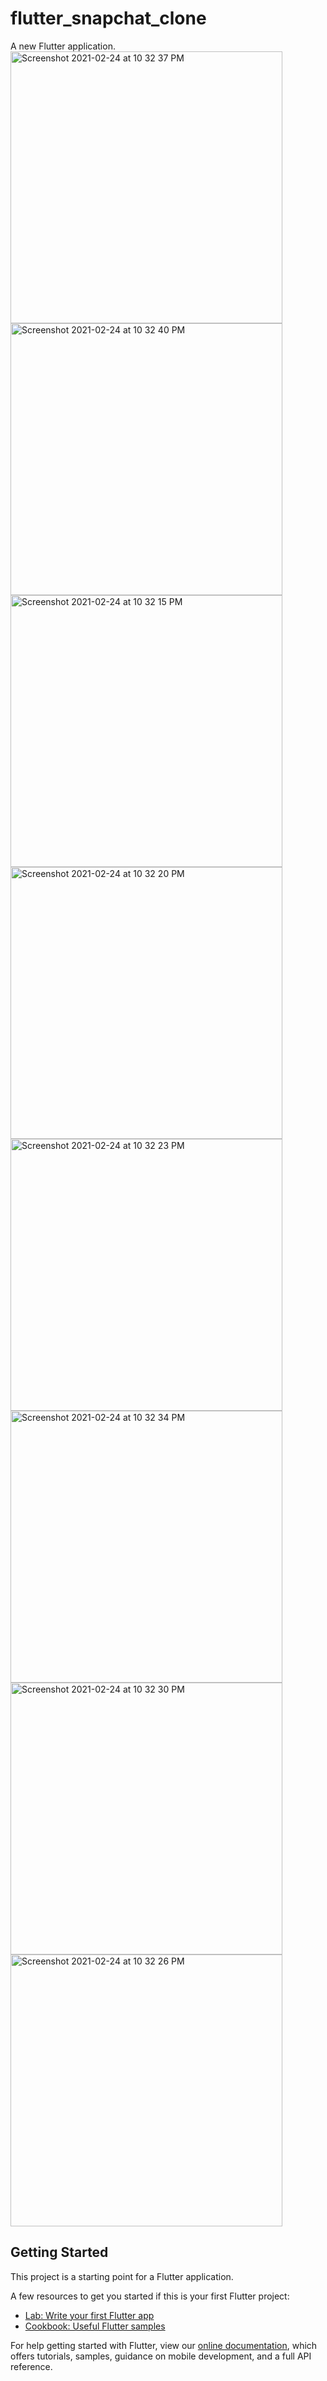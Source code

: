 # flutter_snapchat_clone

A new Flutter application.
<img width="435" alt="Screenshot 2021-02-24 at 10 32 37 PM" src="https://user-images.githubusercontent.com/72858063/109037780-1e26fe80-76f1-11eb-8923-81535ad7c9c9.png">
<img width="435" alt="Screenshot 2021-02-24 at 10 32 40 PM" src="https://user-images.githubusercontent.com/72858063/109037799-22531c00-76f1-11eb-96f5-6403705c0113.png">
<img width="435" alt="Screenshot 2021-02-24 at 10 32 15 PM" src="https://user-images.githubusercontent.com/72858063/109037808-24b57600-76f1-11eb-88cd-8ff1b537e966.png">
<img width="435" alt="Screenshot 2021-02-24 at 10 32 20 PM" src="https://user-images.githubusercontent.com/72858063/109037818-25e6a300-76f1-11eb-9271-70bc1a29b892.png">
<img width="435" alt="Screenshot 2021-02-24 at 10 32 23 PM" src="https://user-images.githubusercontent.com/72858063/109037826-2717d000-76f1-11eb-8207-cdf21e6285aa.png">
<img width="435" alt="Screenshot 2021-02-24 at 10 32 34 PM" src="https://user-images.githubusercontent.com/72858063/109037833-2a12c080-76f1-11eb-8284-4a571f8042c0.png">
<img width="435" alt="Screenshot 2021-02-24 at 10 32 30 PM" src="https://user-images.githubusercontent.com/72858063/109037837-2b43ed80-76f1-11eb-8c65-1ccec2850676.png">
<img width="435" alt="Screenshot 2021-02-24 at 10 32 26 PM" src="https://user-images.githubusercontent.com/72858063/109037841-2bdc8400-76f1-11eb-8628-46004dabd888.png">

## Getting Started

This project is a starting point for a Flutter application.

A few resources to get you started if this is your first Flutter project:

- [Lab: Write your first Flutter app](https://flutter.dev/docs/get-started/codelab)
- [Cookbook: Useful Flutter samples](https://flutter.dev/docs/cookbook)

For help getting started with Flutter, view our
[online documentation](https://flutter.dev/docs), which offers tutorials,
samples, guidance on mobile development, and a full API reference.
